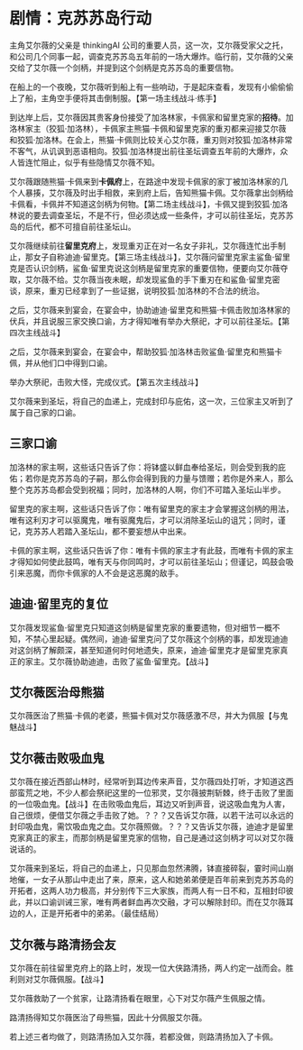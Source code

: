 # 剧情：克苏苏岛行动

主角艾尔薇的父亲是 thinkingAI 公司的重要人员，这一次，艾尔薇受家父之托，和公司几个同事一起，调查克苏苏岛五年前的一场大爆炸。临行前，艾尔薇的父亲交给了艾尔薇一个剑柄，并提到这个剑柄是克苏苏岛的重要信物。

在船上的一个夜晚，艾尔薇听到船上有一些响动，于是起床查看，发现有小偷偷偷上了船，主角空手便将其击倒制服。【第一场主线战斗·练手】

到达岸上后，艾尔薇因其贵客身份接受了加洛林家，卡佩家和留里克家的**招待**。加洛林家主（狡狐·加洛林），卡佩家主熊猫·卡佩和留里克家的重刃都来迎接艾尔薇和狡狐·加洛林。在会上，熊猫·卡佩则比较关心艾尔薇，重刃则对狡狐·加洛林非常不客气，从讥讽到恶语相向。狡狐·加洛林提出前往圣坛调查五年前的大爆炸，众人皆连忙阻止，似乎有些隐情艾尔薇不知。

艾尔薇跟随熊猫·卡佩来到**卡佩府**上，在路途中发现卡佩家的家丁被加洛林家的几个人暴揍，艾尔薇及时出手相救，来到府上后，告知熊猫卡佩。艾尔薇拿出剑柄给卡佩看，卡佩并不知道这剑柄为何物。【第二场主线战斗】，卡佩又提到狡狐·加洛林说的要去调查圣坛，不是不行，但必须达成一些条件，才可以前往圣坛，克苏苏岛的后代，都不可擅自前往圣坛山。

艾尔薇继续前往**留里克府**上，发现重刃正在对一名女子非礼，艾尔薇连忙出手制止，那女子自称迪迪·留里克。【第三场主线战斗】，艾尔薇问留里克家主鲨鱼·留里克是否认识剑柄，鲨鱼·留里克说这剑柄是留里克家的重要信物，便要向艾尔薇夺取，艾尔薇不给。艾尔薇当夜未眠，却发现鲨鱼的手下重刃在和鲨鱼·留里克密谈，原来，重刃已经拿到了一些证据，说明狡狐·加洛林的不合法的统治。

之后，艾尔薇来到宴会，在宴会中，协助迪迪·留里克和熊猫·卡佩击败加洛林家的伏兵，并且说服三家交换口谕，方才得知唯有举办大祭祀，才可以前往圣坛。【第四次主线战斗】

之后，艾尔薇来到宴会，在宴会中，帮助狡狐·加洛林击败鲨鱼·留里克和熊猫卡佩，并从他们口中得到口谕。

举办大祭祀，击败大怪，完成仪式。【第五次主线战斗】

艾尔薇来到圣坛，将自己的血递上，完成封印与庇佑，这一次，三位家主又听到了属于自己家的口谕。

## 三家口谕

加洛林的家主啊，这些话只告诉了你：将钵盛以鲜血奉给圣坛，则会受到我的庇佑；若你是克苏苏岛的子嗣，那么你会得到我的力量与馈赠；若你是外来人，那么整个克苏苏岛都会受到祝福；同时，加洛林的人啊，你们不可踏入圣坛山半步。

留里克的家主啊，这些话只告诉了你：唯有留里克的家主才会掌握这剑柄的用法，唯有这利刃才可以驱魔鬼，唯有驱魔鬼后，才可以消除圣坛山的诅咒；同时，谨记，克苏苏人若踏入圣坛山，都不要妄想从中出来。

卡佩的家主啊，这些话只告诉了你：唯有卡佩的家主才有此鼓，而唯有卡佩的家主才得知如何使此鼓鸣，唯有天与你同鸣时，才可以前往圣坛山；但谨记，鸣鼓会吸引来恶魔，而你卡佩家的人不会是这恶魔的敌手。

## 迪迪·留里克的复位

艾尔薇发现鲨鱼·留里克只知道这剑柄是留里克家的重要遗物，但对细节一概不知，不禁心里起疑。偶然间，迪迪·留里克问了艾尔薇这个剑柄的事，却发现迪迪对这剑柄了解颇深，甚至知道何时何地遗失，原来，迪迪·留里克才是留里克家真正的家主。艾尔薇协助迪迪，击败了鲨鱼·留里克。【战斗】

## 艾尔薇医治母熊猫

艾尔薇医治了熊猫·卡佩的老婆，熊猫卡佩对艾尔薇感激不尽，并大为佩服【与鬼魅战斗】

## 艾尔薇击败吸血鬼

艾尔薇在接近西部山林时，经常听到耳边传来声音，艾尔薇四处打听，才知道这西部蛮荒之地，不少人都会祭祀这里的一位邪灵，艾尔薇披荆斩棘，终于击败了里面的一位吸血鬼。【战斗】在击败吸血鬼后，耳边又听到声音，说这吸血鬼为人害，自己很烦，便借艾尔薇之手击败了她。？？？又告诉艾尔薇，以若干法可以永远的封印吸血鬼，需饮吸血鬼之血。艾尔薇照做。？？？又告诉艾尔薇，迪迪才是留里克家真正的家主，而那剑柄是留里克家的信物，自己是通过这剑柄才可以对艾尔薇说话的。

艾尔薇来到圣坛，将自己的血递上，只见那血忽然沸腾，钵直接碎裂，霎时间山崩地催，一女子从那山中走出了来，原来，这人和她弟弟便是百年前来到克苏苏岛的开拓者，这两人功力极高，并分别传下三大家族，而两人有一日不和，互相封印彼此，并以口谕训诫三家，唯有两者鲜血再次交融，才可以解除封印。而在艾尔薇耳边的人，正是开拓者中的弟弟。（最佳结局）

## 艾尔薇与路清扬会友

艾尔薇在前往留里克府上的路上时，发现一位大侠路清扬，两人约定一战而会。胜利则对艾尔薇佩服。【战斗】

艾尔薇救助了一个贫家，让路清扬看在眼里，心下对艾尔薇产生佩服之情。

路清扬得知艾尔薇医治了母熊猫，因此十分佩服艾尔薇。

若上述三者均做了，则路清扬加入艾尔薇，若都没做，则路清扬加入了卡佩。

